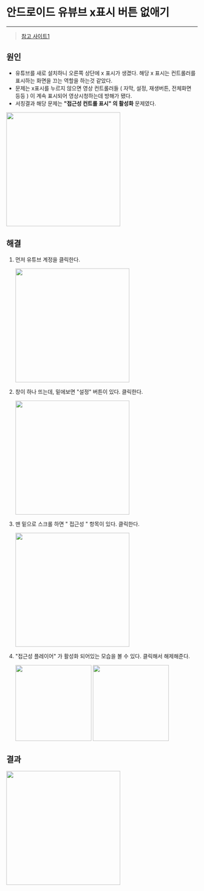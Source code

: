 # 안드로이드 유뷰브 x표시 버튼 없애기

---

>[참고 사이트1](https://gooditstory.tistory.com/52)



## 원인 

- 유튜브를 새로 설치하니 오른쪽 상단에 x 표시가 생겼다. 해당 x 표시는 컨트롤러를 표시하는 화면을 끄는 역할을 하는것 같았다. 
- 문제는 x표시를 누르지 않으면 영상 컨트롤러들 ( 자막, 설정, 재생버튼, 전체화면 등등 ) 이 계속 표시되어 영상시청하는데 방해가 됐다. 
- 서칭결과 해당 문제는 **"접근성 컨트롤 표시" 의 활성화** 문제였다. 

<img src="./images/유뷰브x표시1.jpg" width="300">

## 해결

1. 먼저 유튜브 계정을 클릭한다. 

   <img src="./images/유뷰브x표시1.jpg" width="300">

2. 창이 하나 뜨는데, 밑에보면 "설정" 버튼이 있다. 클릭한다. 

   <img src="./images/유뷰브x표시2.jpg" width="300">

3. 맨 밑으로 스크롤 하면 " 접근성 " 항목이 있다. 클릭한다.

   <img src="./images/유뷰브x표시3.jpg" width="300" >

4. "접근성 플레이어" 가 활성화 되어있는 모습을 볼 수 있다.  클릭해서 해제해준다. 

   <img src="./images/유뷰브x표시4.jpg" width="200"> <img src="./images/유뷰브x표시5.jpg" width="200">



## 결과

<img src="./images/유뷰브x표시6.jpg" width="300">

